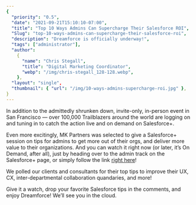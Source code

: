 ```yaml
---
{
  "priority": "0.5",
  "date": "2021-09-21T15:10:10-07:00",
  "title": "Top 10 Ways Admins Can Supercharge Their Salesforce ROI",
  "Slug": "top-10-ways-admins-can-supercharge-their-salesforce-roi",
  "description": "Dreamforce is officially underway!",
  "tags": ["administrator"],
  "author":
    {
      "name": "Chris Stegall",
      "title": "Digital Marketing Coordinator",
      "webp": "/img/chris-stegall_128-128.webp",
    },
  "layout": "single",
  "thumbnail": { "url": "/img/10-ways-admins-supercharge-roi.jpg" },
}
---
```


In addition to the admittedly shrunken down, invite-only, in-person event in San Francisco — over 100,000 Trailblazers around the world are logging on and tuning in to catch the action live and on demand on Salesforce+.

Even more excitingly, MK Partners was selected to give a Salesforce+ session on tips for admins to get more out of their orgs, and deliver more value to their organizations. And you can watch it right now (or later, it’s On Demand, after all), just by heading over to the admin track on the Salesforce+ page, or simply follow the link [right here](https://news.mkpartners.com/DreamforceAdminROI)!

We polled our clients and consultants for their top tips to improve their UX, CX, inter-departmental collaboration quandaries, and more!

Give it a watch, drop your favorite Salesforce tips in the comments, and enjoy Dreamforce! We’ll see you in the cloud.
